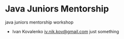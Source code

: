 # Java Juniors Mentorship
java juniors mentorship workshop
* Ivan Kovalenko iv.nik.kov@gmail.com
just something

